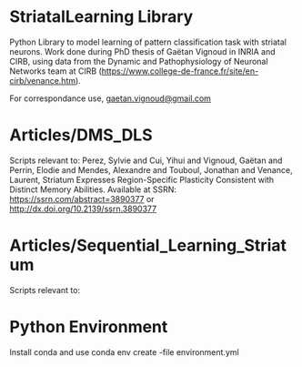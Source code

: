 # StriatalLearning Library
Python Library to model learning of pattern classification task with striatal neurons.
Work done during PhD thesis of Gaëtan Vignoud in INRIA and CIRB, using data from
the Dynamic and Pathophysiology of Neuronal Networks team at CIRB (https://www.college-de-france.fr/site/en-cirb/venance.htm).

For correspondance use,
gaetan.vignoud@gmail.com

# Articles/DMS_DLS
Scripts relevant to:
Perez, Sylvie and Cui, Yihui and Vignoud, Gaëtan and Perrin, Elodie and Mendes, Alexandre and Touboul, Jonathan and Venance, Laurent, Striatum Expresses Region-Specific Plasticity Consistent with Distinct Memory Abilities. Available at SSRN: https://ssrn.com/abstract=3890377 or http://dx.doi.org/10.2139/ssrn.3890377

# Articles/Sequential_Learning_Striatum
Scripts relevant to:


# Python Environment
Install conda and use
conda env create -file environment.yml
